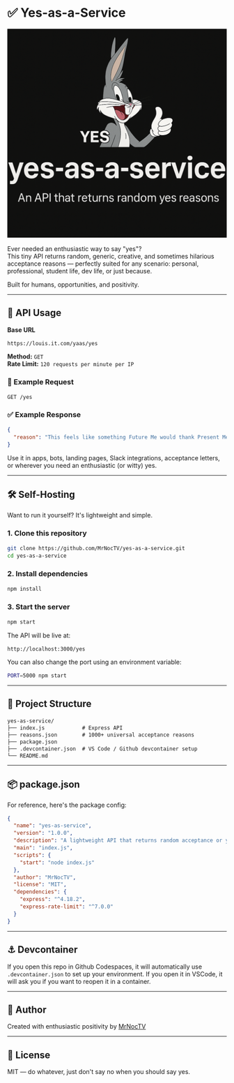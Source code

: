 # ✅ Yes-as-a-Service

<p align="center">
  <img src="./assets/imgs/yaas-with-yes-logo-bunny.png" width="800" alt="Yes-as-a-Service Banner" width="70%"/>
</p>


Ever needed an enthusiastic way to say "yes"?  
This tiny API returns random, generic, creative, and sometimes hilarious acceptance reasons — perfectly suited for any scenario: personal, professional, student life, dev life, or just because.

Built for humans, opportunities, and positivity.

---

## 🚀 API Usage

**Base URL**
```
https://louis.it.com/yaas/yes
```

**Method:** `GET`  
**Rate Limit:** `120 requests per minute per IP`

### 🔄 Example Request
```http
GET /yes
```

### ✅ Example Response
```json
{
  "reason": "This feels like something Future Me would thank Present Me for agreeing to!"
}
```

Use it in apps, bots, landing pages, Slack integrations, acceptance letters, or wherever you need an enthusiastic (or witty) yes.

---

## 🛠️ Self-Hosting

Want to run it yourself? It's lightweight and simple.

### 1. Clone this repository
```bash
git clone https://github.com/MrNocTV/yes-as-a-service.git
cd yes-as-a-service
```

### 2. Install dependencies
```bash
npm install
```

### 3. Start the server
```bash
npm start
```

The API will be live at:
```
http://localhost:3000/yes
```

You can also change the port using an environment variable:
```bash
PORT=5000 npm start
```

---

## 📁 Project Structure

```
yes-as-service/
├── index.js            # Express API
├── reasons.json        # 1000+ universal acceptance reasons
├── package.json
├── .devcontainer.json  # VS Code / Github devcontainer setup
└── README.md
```

---

## 📦 package.json

For reference, here's the package config:

```json
{
  "name": "yes-as-service",
  "version": "1.0.0",
  "description": "A lightweight API that returns random acceptance or yes reasons.",
  "main": "index.js",
  "scripts": {
    "start": "node index.js"
  },
  "author": "MrNocTV",
  "license": "MIT",
  "dependencies": {
    "express": "^4.18.2",
    "express-rate-limit": "^7.0.0"
  }
}
```

---

## ⚓ Devcontainer

If you open this repo in Github Codespaces, it will automatically use `.devcontainer.json` to set up your environment.  If you open it in VSCode, it will ask you if you want to reopen it in a container.

---

## 👤 Author

Created with enthusiastic positivity by [MrNocTV](https://github.com/MrNocTV)

---

## 📄 License

MIT — do whatever, just don't say no when you should say yes.